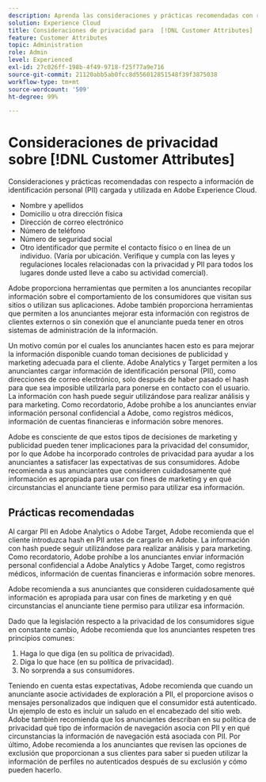 ```yaml
---
description: Aprenda las consideraciones y prácticas recomendadas con respecto a la información de identificación personal (PII) cargada y utilizada en Adobe Experience Cloud.
solution: Experience Cloud
title: Consideraciones de privacidad para  [!DNL Customer Attributes]
feature: Customer Attributes
topic: Administration
role: Admin
level: Experienced
exl-id: 27c026ff-198b-4f49-9718-f25f77a9e716
source-git-commit: 21120abb5ab0fcc8d556012851548f39f3875038
workflow-type: tm+mt
source-wordcount: '509'
ht-degree: 99%

---
```


# Consideraciones de privacidad sobre [!DNL Customer Attributes]

Consideraciones y prácticas recomendadas con respecto a información de identificación personal (PII) cargada y utilizada en Adobe Experience Cloud.

* Nombre y apellidos
* Domicilio u otra dirección física
* Dirección de correo electrónico
* Número de teléfono
* Número de seguridad social
* Otro identificador que permite el contacto físico o en línea de un individuo. (Varía por ubicación. Verifique y cumpla con las leyes y regulaciones locales relacionadas con la privacidad y PII para todos los lugares donde usted lleve a cabo su actividad comercial).

Adobe proporciona herramientas que permiten a los anunciantes recopilar información sobre el comportamiento de los consumidores que visitan sus sitios o utilizan sus aplicaciones. Adobe también proporciona herramientas que permiten a los anunciantes mejorar esta información con registros de clientes externos o sin conexión que el anunciante pueda tener en otros sistemas de administración de la información.

Un motivo común por el cuales los anunciantes hacen esto es para mejorar la información disponible cuando toman decisiones de publicidad y marketing adecuada para el cliente. Adobe Analytics y Target permiten a los anunciantes cargar información de identificación personal (PII), como direcciones de correo electrónico, solo después de haber pasado el hash para que sea imposible utilizarla para ponerse en contacto con el usuario. La información con hash puede seguir utilizándose para realizar análisis y para marketing. Como recordatorio, Adobe prohíbe a los anunciantes enviar información personal confidencial a Adobe, como registros médicos, información de cuentas financieras e información sobre menores.

Adobe es consciente de que estos tipos de decisiones de marketing y publicidad pueden tener implicaciones para la privacidad del consumidor, por lo que Adobe ha incorporado controles de privacidad para ayudar a los anunciantes a satisfacer las expectativas de sus consumidores. Adobe recomienda a sus anunciantes que consideren cuidadosamente qué información es apropiada para usar con fines de marketing y en qué circunstancias el anunciante tiene permiso para utilizar esa información.

## Prácticas recomendadas

Al cargar PII en Adobe Analytics o Adobe Target, Adobe recomienda que el cliente introduzca hash en PII antes de cargarlo en Adobe. La información con hash puede seguir utilizándose para realizar análisis y para marketing. Como recordatorio, Adobe prohíbe a los anunciantes enviar información personal confidencial a Adobe Analytics y Adobe Target, como registros médicos, información de cuentas financieras e información sobre menores.

Adobe recomienda a sus anunciantes que consideren cuidadosamente qué información es apropiada para usar con fines de marketing y en qué circunstancias el anunciante tiene permiso para utilizar esa información.

Dado que la legislación respecto a la privacidad de los consumidores sigue en constante cambio, Adobe recomienda que los anunciantes respeten tres principios comunes:

1. Haga lo que diga (en su política de privacidad).
1. Diga lo que hace (en su política de privacidad).
1. No sorprenda a sus consumidores.

Teniendo en cuenta estas expectativas, Adobe recomienda que cuando un anunciante asocie actividades de exploración a PII, el proporcione avisos o mensajes personalizados que indiquen que el consumidor está autenticado. Un ejemplo de esto es incluir un saludo en el encabezado del sitio web. Adobe también recomienda que los anunciantes describan en su política de privacidad qué tipo de información de navegación asocia con PII y en qué circunstancias la información de navegación está asociada con PII. Por último, Adobe recomienda a los anunciantes que revisen las opciones de exclusión que proporcionan a sus clientes para saber si pueden utilizar la información de perfiles no autenticados después de su exclusión y cómo pueden hacerlo.
